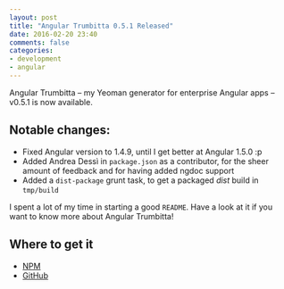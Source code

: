 ```yaml
---
layout: post
title: "Angular Trumbitta 0.5.1 Released"
date: 2016-02-20 23:40
comments: false
categories:
- development
- angular
---
```


Angular Trumbitta – my Yeoman generator for enterprise Angular apps – v0.5.1 is now available.

## Notable changes:

* Fixed Angular version to 1.4.9, until I get better at Angular 1.5.0 :p
* Added Andrea Dessì in `package.json` as a contributor, for the sheer amount of feedback and for having added ngdoc support
* Added a `dist-package` grunt task, to get a packaged *dist* build in `tmp/build`

I spent a lot of my time in starting a good `README`. Have a look at it if you want to know more about Angular Trumbitta!

## Where to get it

* [NPM](https://www.npmjs.com/package/generator-angular-trumbitta)
* [GitHub](https://www.npmjs.com/package/generator-angular-trumbitta)
